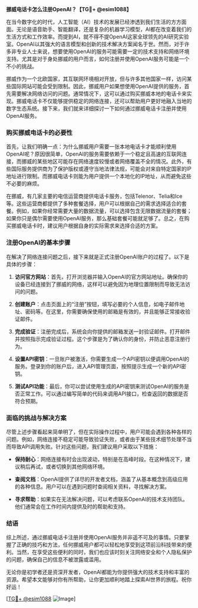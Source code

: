**挪威电话卡怎么注册OpenAI？【TG💪+ @esim1088】**

在当今数字化的时代，人工智能（AI）技术的发展已经渗透到我们生活的方方面面。无论是语音助手、智能翻译，还是复杂的机器学习模型，AI都在改变着我们的生活方式和工作效率。而提到AI，就不得不提OpenAI这家全球领先的AI研究实验室。OpenAI以其强大的语言模型和创新的技术解决方案闻名于世。然而，对于许多非专业人士来说，想要使用OpenAI的服务可能需要一定的技术支持和网络环境支持。尤其是对于身处挪威的用户而言，如何注册并使用OpenAI服务可能是一个不小的挑战。

挪威作为一个北欧国家，其互联网环境相对开放，但与许多其他国家一样，访问某些国际网站可能会受到限制。因此，挪威用户如果想使用OpenAI提供的服务，首先需要解决网络访问的问题。通常情况下，这可以通过购买挪威本地的电话卡来实现。挪威电话卡不仅能够提供稳定的网络连接，还可以帮助用户更好地融入当地的数字生态系统。接下来，我们就来详细探讨一下如何通过挪威电话卡注册并使用OpenAI服务。

### 购买挪威电话卡的必要性

首先，让我们明确一点：为什么挪威用户需要一张本地电话卡才能顺利使用OpenAI呢？原因很简单，OpenAI的服务需要依赖于一个稳定且高速的互联网连接，而挪威的某些地区可能存在网络速度较慢或者网络覆盖不全的情况。此外，有些国际服务提供商为了保护版权或遵守当地法律法规，可能会对来自特定国家的IP地址进行限制。而挪威电话卡则能为用户提供一个本地化的IP地址，从而避免这些不必要的麻烦。

在挪威，有几家主要的电信运营商提供电话卡服务，包括Telenor、Telia和Ice等。这些运营商都提供了多种套餐选择，用户可以根据自己的需求选择适合的套餐。例如，如果你经常需要大量的数据流量，可以选择包含无限数据流量的套餐；如果你只是偶尔需要使用OpenAI服务，那么基础套餐可能就足够了。总之，在购买挪威电话卡时，建议用户根据自身的实际需求来选择合适的方案。

### 注册OpenAI的基本步骤

在解决了网络连接问题之后，接下来就是正式注册OpenAI账户的过程了。以下是具体的步骤：

1. **访问官方网站**：首先，打开浏览器并输入OpenAI的官方网站地址。确保你的设备已经连接到了挪威的网络，这样可以避免因为地理位置限制而导致无法访问的问题。

2. **创建账户**：点击页面上的“注册”按钮，填写必要的个人信息，如电子邮件地址、密码等。在这里，你需要确保使用的邮箱是有效的，并且能够正常接收验证邮件。

3. **完成验证**：注册完成后，系统会向你提供的邮箱发送一封验证邮件。打开邮件并按照指示完成验证过程。这个步骤是为了确认你的身份，并防止恶意注册行为。

4. **设置API密钥**：一旦账户被激活，你需要生成一个API密钥以便调用OpenAI的服务。登录到你的账户后，进入API管理页面，按照提示生成一个新的API密钥。

5. **测试API功能**：最后，你可以尝试使用生成的API密钥来测试OpenAI的服务是否正常工作。可以通过编写简单的代码来调用API接口，检查返回的数据是否符合预期。

### 面临的挑战与解决方案

尽管上述步骤看起来简单明了，但在实际操作过程中，用户可能会遇到各种各样的问题。例如，网络连接不稳定可能导致验证失败，或者由于某些技术细节处理不当而导致API调用失败。针对这些问题，我们建议用户采取以下措施：

- **保持耐心**：网络连接有时会出现波动，特别是在高峰时段。在这种情况下，建议稍后再试，或者切换到其他网络环境。
  
- **查阅文档**：OpenAI提供了详尽的开发者文档，涵盖了从基本概念到高级应用的各种信息。用户可以在遇到问题时查阅相关资料，寻找解决方案。

- **寻求帮助**：如果实在无法解决问题，可以考虑联系OpenAI的技术支持团队。他们通常会在工作时间内提供及时的帮助和支持。

### 结语

综上所述，通过挪威电话卡注册并使用OpenAI服务并非遥不可及的事情。只要掌握了正确的技巧和方法，任何挪威用户都可以轻松地享受到这项前沿科技带来的便利。当然，在享受这些便利的同时，我们也应该时刻关注网络安全和个人隐私保护的问题，确保自己的信息不被泄露或滥用。

无论你是初学者还是资深开发者，OpenAI都能为你提供强大的技术支持和丰富的资源。希望本文能够对你有所帮助，让你更加顺利地踏上探索AI世界的旅程。祝你好运！

[[TG💪+ @esim1088](https://t.me/s/esim1088) ![Image](https://i.postimg.cc/4NQfJmqS/Snipaste-2025-05-13-00-14-12.png)]